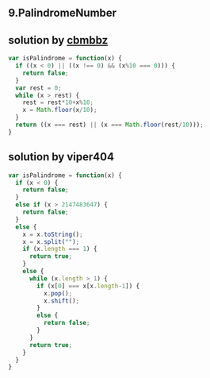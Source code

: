 ## 9.PalindromeNumber
## solution by [cbmbbz](https://discuss.leetcode.com/topic/8090/9-line-accepted-java-code-without-the-need-of-handling-overflow)
```javascript
var isPalindrome = function(x) {
  if ((x < 0) || ((x !== 0) && (x%10 === 0))) {
    return false;
  }
  var rest = 0;
  while (x > rest) {
    rest = rest*10+x%10;
    x = Math.floor(x/10);
  }
  return ((x === rest) || (x === Math.floor(rest/10)));
}
```
## solution by viper404
```javascript
var isPalindrome = function(x) {
  if (x < 0) {
    return false;
  }
  else if (x > 2147483647) {
    return false;
  }
  else {
    x = x.toString();
    x = x.split("");
    if (x.length === 1) {
      return true;
    }
    else {
      while (x.length > 1) {
        if (x[0] === x[x.length-1]) {
          x.pop();
          x.shift();
        }
        else {
          return false;
        }
      }
      return true;
    }
  }
}
```
